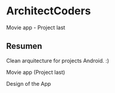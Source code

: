 # ArchitectCoders
Movie app - Project last

## Resumen
Clean arquitecture for projects Android. :)

Movie app (Project last)

Design of the App

